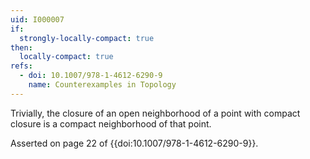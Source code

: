 ```yaml
---
uid: I000007
if:
  strongly-locally-compact: true
then:
  locally-compact: true
refs:
  - doi: 10.1007/978-1-4612-6290-9
    name: Counterexamples in Topology
---
```

Trivially, the closure of an open neighborhood of a point with compact closure is a compact neighborhood of that point.

Asserted on page 22 of {{doi:10.1007/978-1-4612-6290-9}}.
